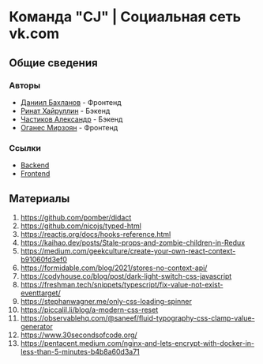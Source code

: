 # Команда "CJ" | Социальная сеть vk.com

## Общие сведения

### Авторы

- [Даниил Бахланов](https://github.com/Similization) - Фронтенд
- [Ринат Хайруллин](https://github.com/rinatkh) - Бэкенд
- [Частиков Александр](https://github.com/papazloynt) - Бэкенд
- [Оганес Мирзоян](https://github.com/senago) - Фронтенд

### Ссылки

- [Backend](https://github.com/go-park-mail-ru/2022_1_CJ)
- [Frontend](https://github.com/frontend-park-mail-ru/2022_1_CJ)

## Материалы

1. https://github.com/pomber/didact
2. https://github.com/nicojs/typed-html
3. https://reactjs.org/docs/hooks-reference.html
4. https://kaihao.dev/posts/Stale-props-and-zombie-children-in-Redux
5. https://medium.com/geekculture/create-your-own-react-context-b91060fd3ef0
6. https://formidable.com/blog/2021/stores-no-context-api/
7. https://codyhouse.co/blog/post/dark-light-switch-css-javascript
8. https://freshman.tech/snippets/typescript/fix-value-not-exist-eventtarget/
9. https://stephanwagner.me/only-css-loading-spinner
10. https://piccalil.li/blog/a-modern-css-reset
11. https://observablehq.com/@saneef/fluid-typography-css-clamp-value-generator
12. https://www.30secondsofcode.org/
13. https://pentacent.medium.com/nginx-and-lets-encrypt-with-docker-in-less-than-5-minutes-b4b8a60d3a71

